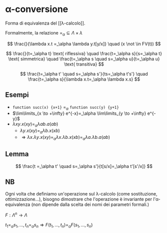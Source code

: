 # α-conversione

Forma di equivalenza del [[λ-calcolo]].

Formalmente, la relazione $=_\alpha \subseteq \Lambda \times \lambda$

$$
\frac{}{\lambda x.t =_\alpha \lambda y.t[y/x]} \quad (x \not \in FV(t))
$$

$$
\frac{}{t=_\alpha t} \text{ riflessiva} \quad \frac{t=_\alpha s}{s=_\alpha t} \text{ simmetrica} \quad \frac{t=_\alpha s \quad s=_\alpha u}{t=_\alpha u} \text{ transitiva}
$$

$$
\frac{t=_\alpha t' \quad s=_\alpha s'}{ts=_\alpha t's'} \quad \frac{t=_\alpha s}{\lambda x.t=_\alpha \lambda x.s}
$$

## Esempi

- `function succ(x) {x+1}` $=_\alpha$ `function succ(y) {y+1}`
- $\lim\limits_{x \to +\infty} e^{-x}=_\alpha \lim\limits_{y \to +\infty} e^{-y}$
- $\lambda xy.x(xy)=_\alpha \lambda ab.a(ab)$
	- $\lambda y.x(xy) =_\alpha \lambda b.x(xb)$
	- $\Rightarrow \lambda x.\lambda y.x(xy)=_\alpha \lambda x.\lambda b.x(xb) =_\alpha \lambda a.\lambda b.a(ab)$

## Lemma

$$
\frac{t =_\alpha t' \quad s=_\alpha s'}{t[s/x]=_\alpha t'[s'/x]}
$$

## NB

Ogni volta che definiamo un'operazione sul λ-calcolo (come sostituzione, ottimizzazione…), bisogno dimostrare che l'operazione è invariante per l'α-equivalenza (non dipende dalla scelta dei nomi dei parametri formali.)

$F: \Lambda^n \rightarrow \Lambda$

$t_1=_\alpha s_1,…, t_n =_\alpha s_n \Rightarrow F(t_1,…,t_n)=_\alpha F(s_1,…,s_n)$